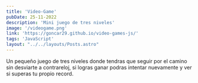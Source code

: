 ```yaml
---
title: 'Video-Game'
pubDate: 25-11-2022
description: 'Mini juego de tres niveles'
image: '/videogame.png'
link: 'https://goncar29.github.io/video-games-js/'
tags: 'JavaScript'
layout: "../../layouts/Posts.astro"
---
```


Un pequeño juego de tres niveles donde tendras que seguir por el camino sin desviarte a contrareloj, si logras ganar podras intentar nuevamente y ver si superas tu propio record. 